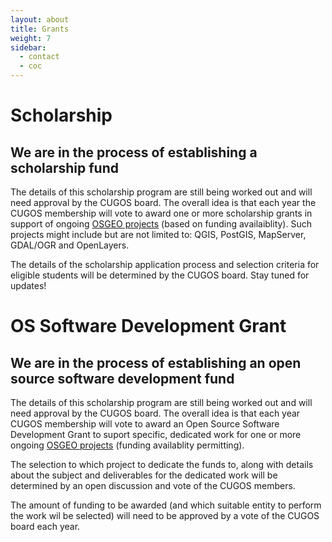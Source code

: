 ```yaml
---
layout: about
title: Grants
weight: 7
sidebar:
  - contact
  - coc
---
```


Scholarship
=====

## We are in the process of establishing a scholarship fund

The details of this scholarship program are still being worked out and will need approval by the CUGOS board.
The overall idea is that each year the CUGOS membership will vote to award one or more scholarship grants in support of ongoing <a href="https://www.osgeo.org/projects/">OSGEO projects</a> (based on funding availaiblity). Such projects might include but are not limited to:  QGIS, PostGIS, MapServer, GDAL/OGR and OpenLayers.

The details of the scholarship application process and selection criteria for eligible students will be determined by the CUGOS board. Stay tuned for updates!

OS Software Development Grant
=======

## We are in the process of establishing an open source software development fund 

The details of this scholarship program are still being worked out and will need approval by the CUGOS board.
The overall idea is that each year CUGOS membership will vote to award an Open Source Software Development Grant to suport specific, dedicated work for one or more ongoing <a href="https://www.osgeo.org/projects/">OSGEO projects</a> (funding availablity permitting). 

The selection to which project to dedicate the funds to, along with details about the subject and deliverables for the dedicated work will be determined by an open discussion and vote of the CUGOS members. 

The amount of funding to be awarded (and which suitable entity to perform the work wil be selected) will need to be approved by a vote of the CUGOS board each year.